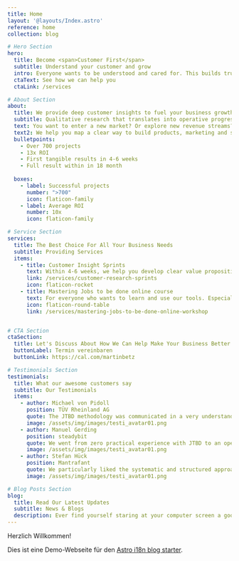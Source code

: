 ```yaml
---
title: Home
layout: '@layouts/Index.astro'
reference: home
collection: blog

# Hero Section
hero:
  title: Become <span>Customer First</span>
  subtitle: Understand your customer and grow
  intro: Everyone wants to be understood and cared for. This builds trust. And trust is the basis for sustainable growth.
  ctaText: See how we can help you
  ctaLink: /services

# About Section
about:
  title: We provide deep customer insights to fuel your business growth
  subtitle: Qualitative research that translates into operative progress
  text: You want to enter a new market? Or explore new revenue streams? But you worry, that the investments in product development won't pay out? You want to reduce the risk of missing product-market fit? Then we are here for you.
  text2: We help you map a clear way to build products, marketing and sales, that your customers will love.
  bulletpoints:
    - Over 700 projects
    - 13x ROI
    - First tangible results in 4-6 weeks
    - Full result within in 18 month
    
  boxes:
    - label: Successful projects
      number: ">700"
      icon: flaticon-family
    - label: Average ROI
      number: 10x
      icon: flaticon-family

# Service Section
services:
  title: The Best Choice For All Your Business Needs
  subtitle: Providing Services
  items:
    - title: Customer Insight Sprints
      text: Within 4-6 weeks, we help you develop clear value propositions for product, marketing and sales - all based on customer insights
      link: /services/customer-research-sprints
      icon: flaticon-rocket
    - title: Mastering Jobs to be done online course
      text: For everyone who wants to learn and use our tools. Especially useful for people working in marketing, product development and innovation management. We teach you everything you need to know.
      icon: flaticon-round-table
      link: /services/mastering-jobs-to-be-done-online-workshop


# CTA Section
ctaSection:
  title: Let's Discuss About How We Can Help Make Your Business Better
  buttonLabel: Termin vereinbaren
  buttonLink: https://cal.com/martinbetz

# Testimonials Section
testimonials:
  title: What our awesome customers say
  subtitle: Our Testimonials
  items:
    - author: Michael von Pidoll
      position: TÜV Rheinland AG
      quote: The JTBD methodology was communicated in a very understandable way, and the interviews were conducted in a very professional manner. The project offers us the chance to address our customers with new service offers in a more targeted way.
      image: /assets/img/images/testi_avatar01.png
    - author: Manuel Gerding
      position: steadybit
      quote: We went from zero practical experience with JTBD to an operational small research team that can use JTBD independently in the future within 2 weeks! An unrestricted 110% recommendation.
      image: /assets/img/images/testi_avatar01.png
    - author: Stefan Hück
      position: Mantrafant
      quote: We particularly liked the systematic and structured approach, so that we learned more relevant information about our product and our customers in the JTBD Interview Sprint in just 2 days (6 interviews) than in the previous 3 years. After less than a week, we were able to directly triple our advertising campaign effectiveness with the results. Not only did we improve our marketing and sales, but we also got a better product out of it.
      image: /assets/img/images/testi_avatar01.png

# Blog Posts Section
blog:
  title: Read Our Latest Updates
  subtitle: News & Blogs
  description: Ever find yourself staring at your computer screen a good consulting slogan to come to mind? Oftentimes.
---
```

Herzlich Willkommen!

Dies ist eine Demo-Webseite für den [Astro i18n blog starter](https://github.com/kslstn/astro-i18n-blog-starter).

